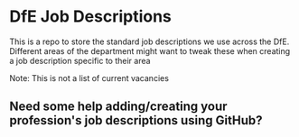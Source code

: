 # DfE Job Descriptions

This is a repo to store the standard job descriptions we use across the DfE. Different areas of the department might want to tweak these when creating a job description specific to their area

Note: This is not a list of current vacancies

## Need some help adding/creating your profession's job descriptions using GitHub?
